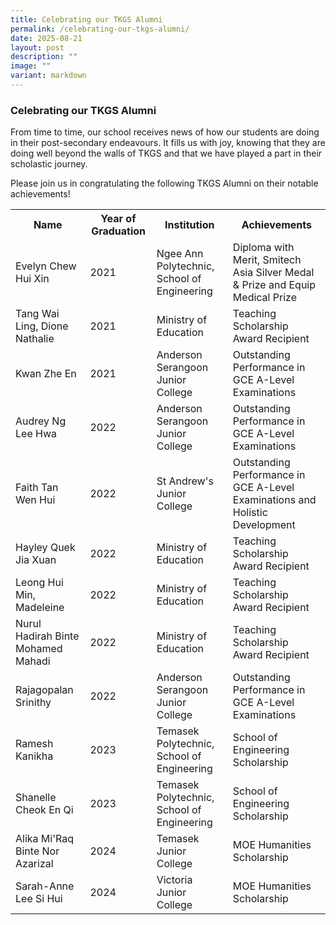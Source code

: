 ```yaml
---
title: Celebrating our TKGS Alumni
permalink: /celebrating-our-tkgs-alumni/
date: 2025-08-21
layout: post
description: ""
image: ""
variant: markdown
---
```

<h3><strong>Celebrating our TKGS Alumni</strong></h3>
<p>From time to time, our school receives news of how our students are doing in their post-secondary endeavours. It fills us with joy, knowing that they are doing well beyond the walls of TKGS and that we have played a part in their scholastic journey.</p>

<p>Please join us in congratulating the following TKGS Alumni on their notable achievements!</p>

<table>
	<tbody>
		<tr>
			<th style="text-align: center;">
			Name
		</th>
			<th style="text-align: center;">
			Year of Graduation
		</th>
		<th style="text-align: center;">
			Institution
		</th>
		<th style="text-align: center;">
			Achievements
		</th>
		</tr>
		<tr>
<td>
Evelyn Chew Hui Xin
</td>
<td>
	2021
</td>
<td>
Ngee Ann Polytechnic,<br> School of Engineering
</td>
<td>
Diploma with Merit, Smitech Asia Silver Medal &amp; Prize and Equip Medical Prize
</td>
</tr>
		<tr>
<td>
Tang Wai Ling, Dione Nathalie 
</td>
<td>
	2021
</td>
<td>
Ministry of Education
</td>
<td>
Teaching Scholarship Award Recipient
</td>
</tr>
		<tr>
			<td>
Kwan Zhe En
</td>
<td>
	2021
</td>
<td>
Anderson Serangoon Junior College
</td>
<td>
Outstanding Performance in GCE A-Level Examinations
</td>
</tr>
<tr><td>
Audrey Ng Lee Hwa
</td>
<td>
	2022
</td>
<td>
Anderson Serangoon Junior College
</td>
<td>
Outstanding Performance in GCE A-Level Examinations
</td>
</tr>
	<tr>
<td>
Faith Tan Wen Hui
</td>
<td>
	2022
</td>
<td>
St Andrew's Junior College
</td>
<td>
Outstanding Performance in GCE A-Level Examinations and Holistic Development
</td>
</tr>
			<tr>
<td>
Hayley Quek Jia Xuan
</td>
<td>
	2022
</td>
<td>
Ministry of Education
</td>
<td>
Teaching Scholarship Award Recipient
</td>
</tr>
			<tr>
<td>
Leong Hui Min, Madeleine
</td>
<td>
	2022
</td>
<td>
Ministry of Education
</td>
<td>
Teaching Scholarship Award Recipient
</td>
</tr>
		<tr>
<td>
Nurul Hadirah Binte Mohamed Mahadi
</td>
<td>
	2022
</td>
<td>
Ministry of Education
</td>
<td>
Teaching Scholarship Award Recipient
</td>
</tr>
<tr><td>
Rajagopalan Srinithy
</td>
<td>
	2022
</td>
<td>
Anderson Serangoon Junior College
</td>
<td>
Outstanding Performance in GCE A-Level Examinations
</td>
</tr>
<tr>
<td>
Ramesh Kanikha
</td>
<td>
	2023
</td>
<td>
Temasek Polytechnic, School of Engineering
</td>
<td>
School of Engineering Scholarship
</td>
</tr>
<tr>
<td>
Shanelle Cheok En Qi
</td>
<td>
	2023
</td>
<td>
Temasek Polytechnic, School of Engineering
</td>
<td>
School of Engineering Scholarship
</td>
</tr>
<tr>
<td>
Alika Mi'Raq Binte Nor Azarizal 
</td>
<td>
	2024
</td>
<td>
Temasek Junior College
</td>
<td>
MOE Humanities Scholarship
</td>
</tr>
<tr>
<td>
Sarah-Anne Lee Si Hui
</td>
<td>
	2024
</td>
<td>
Victoria Junior College
</td>
<td>
MOE Humanities Scholarship
</td>
</tr>
</tbody>
</table>